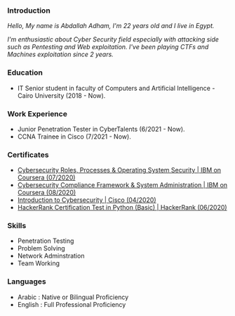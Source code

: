 ### **Introduction**

*Hello, My name is Abdallah Adham, I'm 22 years old and I live in Egypt.*

*I'm enthusiastic about Cyber Security field especially with attacking side such as Pentesting and Web exploitation. I've been playing CTFs and Machines exploitation since 2 years.*

### **Education**

- IT Senior student in faculty of Computers and Artificial Intelligence - Cairo University (2018 - Now).

### **Work Experience**

- Junior Penetration Tester in CyberTalents (6/2021 - Now).
- CCNA Trainee in Cisco (7/2021 - Now).

### **Certificates**

- [Cybersecurity Roles, Processes & Operating System Security | IBM on Coursera
(07/2020)](https://www.coursera.org/account/accomplishments/certificate/DCLMSLM5CBNQ)
- [Cybersecurity Compliance Framework & System Administration | IBM on Coursera
(08/2020)](https://www.coursera.org/account/accomplishments/certificate/GHMTQXF3DKH7)
- [Introduction to Cybersecurity | Cisco (04/2020)](https://www.youracclaim.com/badges/56d7c111-9b23-4590-9022-4030568b5f19/linked_in_profile)
- [HackerRank Certification Test in Python (Basic) | HackerRank (06/2020)](https://www.hackerrank.com/certificates/95d26b874f13)

### **Skills**

- Penetration Testing
- Problem Solving
- Network Adminstration
- Team Working

### **Languages**

- Arabic : Native or Bilingual Proficiency
- English : Full Professional Proficiency